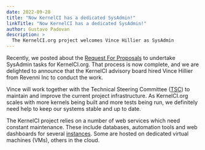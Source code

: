 ```yaml
---
date: 2022-09-28
title: "Now KernelCI has a dedicated SysAdmin!"
linkTitle: "Now KernelCI has a dedicated SysAdmin!"
author: Gustavo Padovan
description: >
  The KernelCI.org project welcomes Vince Hillier as SysAdmin
---
```


Recently, we posted about the [Request For
Proposals](/blog/posts/2022/rfp-sysadmin/) to undertake SysAdmin tasks for
KernelCI.org. That process is now complete, and we are delighted to announce
that the KernelCI advisory board hired Vince Hillier from Revenni Inc to
conduct the work.

Vince will work together with the Technical Steering Committee
([TSC](/org/tsc/)) to maintain and improve the current project
infrastructure. As KernelCI.org scales with more kernels being built and more
tests being run, we definitely need help to keep our systems stable and up to
date.

The KernelCI project relies on a number of web services which need constant
maintenance. These include databases, automation tools and web dashboards for
several [instances](/instances/). Some are hosted on dedicated virtual
machines (VMs), others in the cloud.
